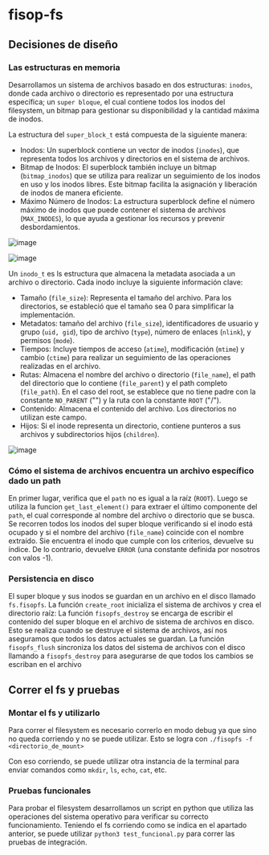 # fisop-fs

## Decisiones de diseño

### Las estructuras en memoria

Desarrollamos un sistema de archivos basado en dos estructuras: `inodos`, donde cada archivo o directorio es representado por una estructura específica; un `super bloque`, el cual contiene todos los inodos del filesystem, un bitmap para gestionar su disponibilidad y la cantidad máxima de inodos.

La estructura del `super_block_t` está compuesta de la siguiente manera:
- Inodos: Un superblock contiene un vector de inodos (`inodes`), que representa todos los archivos y directorios en el sistema de archivos.
- Bitmap de Inodos: El superblock también incluye un bitmap (`bitmap_inodos`) que se utiliza para realizar un seguimiento de los inodos en uso y los inodos libres. Este bitmap facilita la asignación y liberación de inodos de manera eficiente.
- Máximo Número de Inodos: La estructura superblock define el número máximo de inodos que puede contener el sistema de archivos (`MAX_INODES`), lo que ayuda a gestionar los recursos y prevenir desbordamientos.

![image](https://github.com/fiubatps/sisop_2024a_g28/assets/86395729/c4947432-770d-4dcb-b65b-9c28a724d743)



![image](https://github.com/fiubatps/sisop_2024a_g28/assets/86395729/005fd3ed-cba3-453c-9925-f7e6e5253053)


Un `inodo_t` es ls estructura que almacena la metadata asociada a un archivo o directorio. Cada inodo incluye la siguiente información clave:
- Tamaño (`file_size`): Representa el tamaño del archivo. Para los directorios, se estableció que el tamaño sea 0 para simplificar la implementación.
- Metadatos: tamaño del archivo (`file_size`), identificadores de usuario y grupo (`uid, gid`), tipo de archivo (`type`), número de enlaces (`nlink`), y permisos (`mode`).
- Tiempos: Incluye tiempos de acceso (`atime`), modificación (`mtime`) y cambio (`ctime`) para realizar un seguimiento de las operaciones realizadas en el archivo.
- Rutas: Almacena el nombre del archivo o directorio (`file_name`), el path del directorio que lo contiene (`file_parent`) y el path completo (`file_path`). En el caso del root, se establece que no tiene padre con la constante `NO_PARENT` ("") y la ruta con la constante `ROOT` ("/").
- Contenido: Almacena el contenido del archivo. Los directorios no utilizan este campo.
- Hijos: Si el inode representa un directorio, contiene punteros a sus archivos y subdirectorios hijos (`children`).
  
![image](https://github.com/fiubatps/sisop_2024a_g28/assets/86395729/fa49cb5a-3aa7-4fb1-84e8-b3147e7c20ca)



### Cómo el sistema de archivos encuentra un archivo específico dado un path

En primer lugar, verifica que el `path` no es igual a la raíz (`ROOT`). Luego se utiliza la funcion `get_last_element()` para extraer el último componente del `path`, el cual corresponde al nombre del archivo o directorio que se busca. Se recorren todos los inodos del super bloque verificando si el inodo está ocupado y si el nombre del archivo (`file_name`) coincide con el nombre extraído. Sie encuentra el inodo que cumple con los criterios, devuelve su índice. De lo contrario, devuelve `ERROR` (una constante definida por nosotros con valos -1).

###  Persistencia en disco

El super bloque y sus inodos se guardan en un archivo en el disco llamado `fs.fisopfs`. La función `create_root` inicializa el sistema de archivos y crea el directorio raíz:
La función `fisopfs_destroy` se encarga de escribir el contenido del super bloque en el archivo de sistema de archivos en disco. Esto se realiza cuando se destruye el sistema de archivos, así nos aseguramos que todos los datos actuales se guardan.
La función `fisopfs_flush` sincroniza los datos del sistema de archivos con el disco llamando a `fisopfs_destroy` para asegurarse de que todos los cambios se escriban en el archivo

## Correr el fs y pruebas
### Montar el fs y utilizarlo
Para correr el filesystem es necesario correrlo en modo debug ya que sino no queda corriendo y no se puede utilizar.
Esto se logra con `./fisopfs -f <directorio_de_mount>`

Con eso corriendo, se puede utilizar otra instancia de la terminal para enviar comandos como `mkdir`, `ls`, `echo`, `cat`, etc. 

### Pruebas funcionales
Para probar el filesystem desarrollamos un script en python que utiliza las operaciones del sistema operativo para verificar su correcto funcionamiento.
Teniendo el fs corriendo como se indica en el apartado anterior, se puede utilizar `python3 test_funcional.py` para correr las pruebas de integración.
